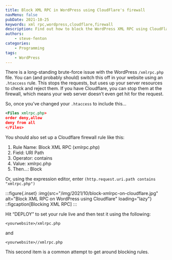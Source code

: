 ```yaml
---
title: Block XML RPC in WordPress using CloudFlare's firewall
navMenu: false
pubDate: 2021-10-25
keywords: xml rpc,wordpress,cloudflare,firewall
description: Find out how to block the WordPress XML RPC using CloudFlare's firewall.
authors:
    - steve-fenton
categories:
    - Programming
tags:
    - WordPress
---
```


There is a long-standing brute-force issue with the WordPress `/xmlrpc.php` file. You can (and probably should) switch this off in your website using an `.htaccess` rule. This stops the requests, but uses up your server resources to check and reject them. If you have Cloudflare, you can stop them at the firewall, which means your web server doesn’t even get hit for the request.

So, once you’ve changed your `.htaccess` to include this…

```xml
<Files xmlrpc.php>
order deny,allow
deny from all
</Files>
```
You should also set up a Cloudflare firewall rule like this:

1. Rule Name: Block XML RPC (xmlrpc.php)
2. Field: URI Path
3. Operator: contains
4. Value: xmlrpc.php
5. Then…: Block

Or, using the expression editor, enter `(http.request.uri.path contains "xmlrpc.php")`

:::figure{.inset}
:img{src="/img/2021/10/block-xmlrpc-on-cloudflare.jpg" alt="Block XML RPC on WordPress using Cloudflare" loading="lazy"}
::figcaption[Blocking XML RPC]
:::

Hit “DEPLOY” to set your rule live and then test it using the following:

```
<yourwebsite>/xmlrpc.php
```

and

```
<yourwebsite>//xmlrpc.php
```

This second item is a common attempt to get around blocking rules.